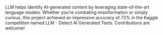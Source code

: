 LLM helps identify AI-generated content by leveraging state-of-the-art language models. Whether you’re combating misinformation or simply curious, this project achieved an impressive accuracy of 72% in the Kaggle competition named LLM - Detect AI Generated Texts. Contributions are welcome!
